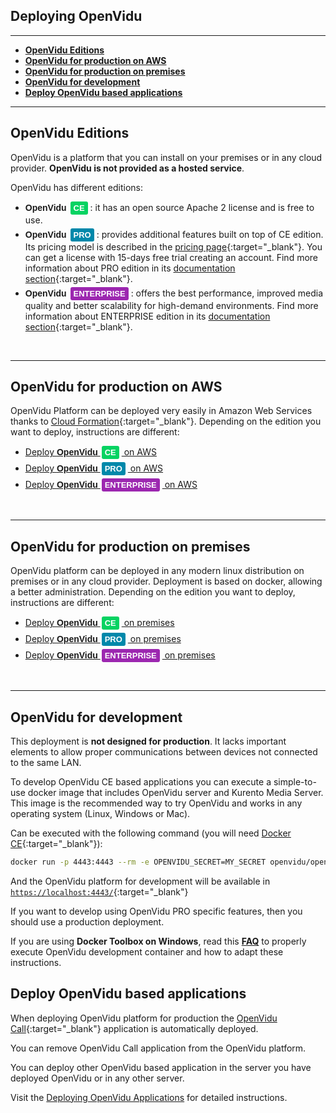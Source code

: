 <h2 id="section-title">Deploying OpenVidu</h2>
<hr>

- **[OpenVidu Editions](#openvidu-editions)**
- **[OpenVidu for production on AWS](#openvidu-for-production-on-aws)**
- **[OpenVidu for production on premises](#openvidu-for-production-on-premises)**
- **[OpenVidu for development](#openvidu-for-development)**
- **[Deploy OpenVidu based applications](#deploy-openvidu-based-applications)**

---

## OpenVidu Editions

OpenVidu is a platform that you can install on your premises or in any cloud provider. **OpenVidu is not provided as a hosted service**.

OpenVidu has different editions:

- <span style="font-family: Montserrat, sans-serif; font-weight: 700;">OpenVidu </span><div id="openvidu-pro-tag" style="pointer-events: none; display: inline-block; margin-right: 4px; background-color: #06d362; color: white; font-weight: bold; padding: 0px 5px; margin-left: 2px; border-radius: 3px; font-size: 13px; line-height:21px; font-family: Montserrat, sans-serif;">CE</div>: it has an open source Apache 2 license and is free to use.<div style="margin-bottom: 5px"></div>
- <span style="font-family: Montserrat, sans-serif; font-weight: 700;">OpenVidu </span><div id="openvidu-pro-tag" style="pointer-events: none; display: inline-block; margin-right: 4px; background-color: rgb(0, 136, 170); color: white; font-weight: bold; padding: 0px 5px; margin-left: 2px; border-radius: 3px; font-size: 13px; line-height:21px; font-family: Montserrat, sans-serif;">PRO</div>: provides additional features built on top of CE edition. Its pricing model is described in the [pricing page](https://openvidu.io/pricing){:target="_blank"}. You can get a license with 15-days free trial creating an account. Find more information about PRO edition in its [documentation section](openvidu-pro/){:target="_blank"}.<div style="margin-bottom: 5px"></div>
- <span style="font-family: Montserrat, sans-serif; font-weight: 700;">OpenVidu </span><div id="openvidu-pro-tag" style="pointer-events: none; display: inline-block; margin-right: 4px; background-color: #9c27b0; color: white; font-weight: bold; padding: 0px 5px; margin-left: 2px; border-radius: 3px; font-size: 13px; line-height:21px; font-family: Montserrat, sans-serif;">ENTERPRISE</div>: offers the best performance, improved media quality and better scalability for high-demand environments. Find more information about ENTERPRISE edition in its [documentation section](openvidu-enterprise/){:target="_blank"}.

<br>

---

## OpenVidu for production on AWS

OpenVidu Platform can be deployed very easily in Amazon Web Services thanks to [Cloud Formation](https://aws.amazon.com/cloudformation/){:target="_blank"}. Depending on the edition you want to deploy, instructions are different:

- <a href="deployment/ce/aws" target="_blank">Deploy <span style="font-family: Montserrat, sans-serif; font-weight: 700;">OpenVidu </span><div id="openvidu-pro-tag" style="pointer-events: none; display: inline-block; margin-right: 4px; background-color: #06d362; color: white; font-weight: bold; padding: 0px 5px; margin-left: 2px; border-radius: 3px; font-size: 13px; line-height:21px; font-family: Montserrat, sans-serif;">CE</div> on AWS</a><div style="margin-bottom: 5px"></div>
- <a href="deployment/pro-enterprise/aws" target="_blank">Deploy <span style="font-family: Montserrat, sans-serif; font-weight: 700;">OpenVidu </span><div id="openvidu-pro-tag" style="pointer-events: none; display: inline-block; margin-right: 4px; background-color: rgb(0, 136, 170); color: white; font-weight: bold; padding: 0px 5px; margin-left: 2px; border-radius: 3px; font-size: 13px; line-height:21px; font-family: Montserrat, sans-serif;">PRO</div> on AWS</a><div style="margin-bottom: 5px"></div>
- <a href="deployment/pro-enterprise/aws" target="_blank">Deploy <span style="font-family: Montserrat, sans-serif; font-weight: 700;">OpenVidu </span><div id="openvidu-pro-tag" style="pointer-events: none; display: inline-block; margin-right: 4px; background-color: #9c27b0; color: white; font-weight: bold; padding: 0px 5px; margin-left: 2px; border-radius: 3px; font-size: 13px; line-height:21px; font-family: Montserrat, sans-serif;">ENTERPRISE</div> on AWS</a>

<br>

---

## OpenVidu for production on premises

OpenVidu platform can be deployed in any modern linux distribution on premises or in any cloud provider. Deployment is based on docker, allowing a better administration. Depending on the edition you want to deploy, instructions are different:

- <a href="deployment/ce/on-premises" target="_blank">Deploy <span style="font-family: Montserrat, sans-serif; font-weight: 700;">OpenVidu </span><div id="openvidu-pro-tag" style="pointer-events: none; display: inline-block; margin-right: 4px; background-color: #06d362; color: white; font-weight: bold; padding: 0px 5px; margin-left: 2px; border-radius: 3px; font-size: 13px; line-height:21px; font-family: Montserrat, sans-serif;">CE</div> on premises</a><div style="margin-bottom: 5px"></div>
- <a href="deployment/pro-enterprise/on-premises" target="_blank">Deploy <span style="font-family: Montserrat, sans-serif; font-weight: 700;">OpenVidu </span><div id="openvidu-pro-tag" style="pointer-events: none; display: inline-block; margin-right: 4px; background-color: rgb(0, 136, 170); color: white; font-weight: bold; padding: 0px 5px; margin-left: 2px; border-radius: 3px; font-size: 13px; line-height:21px; font-family: Montserrat, sans-serif;">PRO</div> on premises</a><div style="margin-bottom: 5px"></div>
- <a href="deployment/pro-enterprise/on-premises" target="_blank">Deploy <span style="font-family: Montserrat, sans-serif; font-weight: 700;">OpenVidu </span><div id="openvidu-pro-tag" style="pointer-events: none; display: inline-block; margin-right: 4px; background-color: #9c27b0; color: white; font-weight: bold; padding: 0px 5px; margin-left: 2px; border-radius: 3px; font-size: 13px; line-height:21px; font-family: Montserrat, sans-serif;">ENTERPRISE</div> on premises</a>

<br>

---

## OpenVidu for development

<div class="warn">
  <div class="div-icon"><i class="icon ion-android-alert"></i></div>
  <div class="text">
	  This deployment is <b>not designed for production</b>. It lacks important elements to allow proper communications between devices not connected to the same LAN. 
  </div>
</div>

To develop OpenVidu CE based applications you can execute a simple-to-use docker image that includes OpenVidu server and Kurento Media Server. This image is the recommended way to try OpenVidu and works in any operating system (Linux, Windows or Mac). 

Can be executed with the following command (you will need [Docker CE](https://store.docker.com/search?type=edition&offering=community){:target="_blank"}):

```bash
docker run -p 4443:4443 --rm -e OPENVIDU_SECRET=MY_SECRET openvidu/openvidu-server-kms:2.18.0
```

And the OpenVidu platform for development will be available in [`https://localhost:4443/`](https://localhost:4443/){:target="_blank"}

If you want to develop using OpenVidu PRO specific features, then you should use a production deployment.

<div class="warn">
  <div class="div-icon"><i class="icon ion-android-alert"></i></div>
  <div class="text">
	  If you are using <b>Docker Toolbox on Windows</b>, read this <b><a href="troubleshooting/#3-i-am-using-windows-to-run-the-tutorials-develop-my-app-anything-i-should-know" target="blank">FAQ</a></b> to properly execute OpenVidu development container and how to adapt these instructions.
  </div>
</div>

## Deploy OpenVidu based applications

When deploying OpenVidu platform for production the [OpenVidu Call](https://openvidu.io/openvidu-call/){:target="_blank"} application is automatically deployed.

You can remove OpenVidu Call application from the OpenVidu platform. 

You can deploy other OpenVidu based application in the server you have deployed OpenVidu or in any other server.

Visit the [Deploying OpenVidu Applications](deployment/deploying-openvidu-apps) for detailed instructions.


